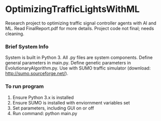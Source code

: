 # OptimizingTrafficLightsWithML
Research project to optimizing traffic signal controller agents with AI and ML. Read FinalReport.pdf for more details. Project code not final; needs cleaning. 

### Brief System Info
System is built in Python 3. All .py files are system components. Define general parameters in main.py. Define genetic parameters in EvolutionaryAlgorithm.py. Use with SUMO traffic simulator (download: http://sumo.sourceforge.net/). 

### To run program
1. Ensure Python 3.x is installed
2. Ensure SUMO is installed with enviornment variables set
3. Set parameters, including GUI on or off
4. Run command: python main.py 
